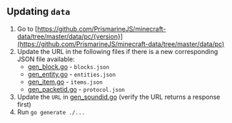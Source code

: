## Updating `data`

1. Go to [https://github.com/PrismarineJS/minecraft-data/tree/master/data/pc/{version}](https://github.com/PrismarineJS/minecraft-data/tree/master/data/pc)
2. Update the URL in the following files if there is a new corresponding JSON file available:
   - [gen_block.go](block/gen_block.go) - `blocks.json`
   - [gen_entity.go](entity/gen_entity.go) - `entities.json`
   - [gen_item.go](item/gen_item.go) - `items.json`
   - [gen_packetid.go](packetid/gen_packetid.go) - `protocol.json`
3. Update the `URL` in [gen_soundid.go](soundid/gen_soundid.go) (verify the URL returns a response first)
4. Run `go generate ./...`